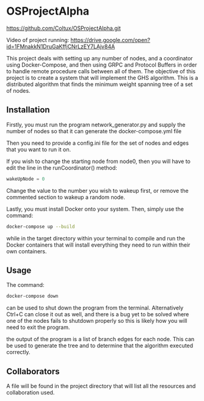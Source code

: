 # OSProjectAlpha

https://github.com/Coltux/OSProjectAlpha.git

Video of project running: https://drive.google.com/open?id=1FMnakkN1DruGaKffjCNrLzEY7LAjv84A

This project deals with setting up any number of nodes, and a coordinator using Docker-Compose, and then using GRPC and Protocol Buffers in order to handle remote procedure calls between all of them. The objective of this project is to create a system that will implement the GHS algorithm. This is a distributed algorithm that finds the minimum weight spanning tree of a set of nodes. 

## Installation

Firstly, you must run the program network_generator.py and supply the number of nodes so that it can generate the docker-compose.yml file

Then you need to provide a config.ini file for the set of nodes and edges that you want to run it on.

If you wish to change the starting node from node0, then you will have to edit the line in the runCoordinator() method:

```python
wakeUpNode = 0
```
Change the value to the number you wish to wakeup first, or remove the commented section to wakeup a random node. 

Lastly, you must install Docker onto your system. Then, simply use the command:

```bash
docker-compose up --build
```
while in the target directory within your terminal to compile and run the Docker containers that will install everything they need to run within their own containers. 
## Usage

The command:
```bash
docker-compose down
```
can be used to shut down the program from the terminal. Alternatively Ctrl+C can close it out as well, and there is a bug yet to be solved where one of the nodes fails to shutdown properly so this is likely how you will need to exit the program. 

the output of the program is a list of branch edges for each node. This can be used to generate the tree and to determine that the algorithm executed correctly. 

## Collaborators
A file will be found in the project directory that will list all the resources and collaboration used. 

